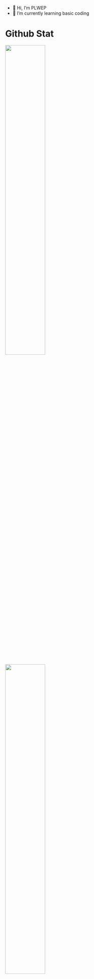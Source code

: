 - 👋 Hi, I’m PLWEP
- 🌱 I’m currently learning basic coding

# Github Stat

<p align="left">
  <a href="https://github.com/PLWEP">
    <img src="https://github-readme-stats.vercel.app/api?username=PLWEP&show_icons=true&theme=github_dark&hide_border=true" width="50%" />
    <img src="https://github-readme-streak-stats.herokuapp.com/?user=PLWEP&theme=github-dark-blue&hide_border=true" width="50%"/>
  </a>
</p>

<!---
PLWEP/PLWEP is a ✨ special ✨ repository because its `README.md` (this file) appears on your GitHub profile.
You can click the Preview link to take a look at your changes.
--->
